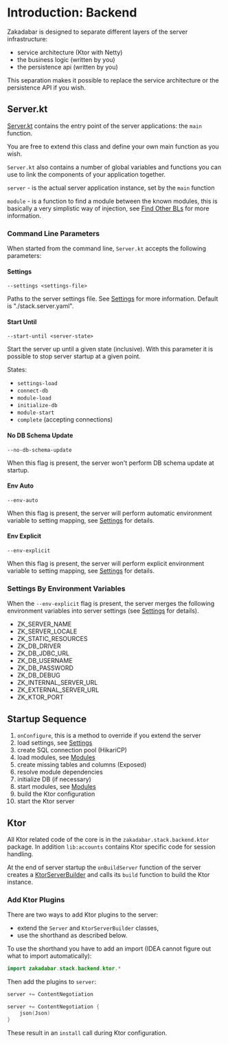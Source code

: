 # Introduction: Backend

Zakadabar is designed to separate different layers of the server infrastructure:

- service architecture (Ktor with Netty)
- the business logic (written by you)
- the persistence api (written by you)

This separation makes it possible to replace the service architecture
or the persistence API if you wish.

## Server.kt

[Server.kt](/core/core/src/jvmMain/kotlin/zakadabar/core/server/Server.kt) contains
the entry point of the server applications: the `main` function. 

You are free to extend this class and define your own main function as you wish.

`Server.kt` also contains a number of global variables and functions you can 
use to link the components of your application together.

`server` - is the actual server application instance, set by the `main` function

`module` - is a function to find a module between the known modules, this
is basically a very simplistic way of injection, see
[Find Other BLs](./BusinessLogic.md#Find-Other-BLs) for more information.

### Command Line Parameters

When started from the command line, `Server.kt` accepts the following parameters:

#### Settings

`--settings <settings-file>`

Paths to the server settings file. See [Settings](./Settings.md) for more information.
Default is "./stack.server.yaml".

#### Start Until

`--start-until <server-state>`

Start the server up until a given state (inclusive). With this parameter it is possible
to stop server startup at a given point.

States:

- `settings-load`
- `connect-db`
- `module-load`
- `initialize-db`
- `module-start`
- `complete` (accepting connections)

#### No DB Schema Update

`--no-db-schema-update`

When this flag is present, the server won't perform DB schema update at startup.

#### Env Auto

`--env-auto`

When this flag is present, the server will perform automatic environment variable
to setting mapping, see [Settings](./Settings.md) for details.

#### Env Explicit

`--env-explicit`

When this flag is present, the server will perform explicit environment variable
to setting mapping, see [Settings](./Settings.md) for details.

### Settings By Environment Variables

When the `--env-explicit` flag is present, the server merges the following environment
variables into server settings (see [Settings](./Settings.md) for details).

- ZK_SERVER_NAME
- ZK_SERVER_LOCALE
- ZK_STATIC_RESOURCES  
- ZK_DB_DRIVER
- ZK_DB_JDBC_URL
- ZK_DB_USERNAME
- ZK_DB_PASSWORD
- ZK_DB_DEBUG
- ZK_INTERNAL_SERVER_URL
- ZK_EXTERNAL_SERVER_URL  
- ZK_KTOR_PORT

## Startup Sequence

1. `onConfigure`, this is a method to override if you extend the server
1. load settings, see [Settings](./Settings.md)
1. create SQL connection pool (HikariCP)
1. load modules, see [Modules](../common/Modules.md)
1. create missing tables and columns (Exposed)
1. resolve module dependencies
1. initialize DB (if necessary)
1. start modules, see [Modules](../common/Modules.md)
1. build the Ktor configuration
1. start the Ktor server

## Ktor

All Ktor related code of the core is in the `zakadabar.stack.backend.ktor` package.
In addition `lib:accounts` contains Ktor specific code for session handling.

At the end of server startup the `onBuildServer` function of the server creates
a [KtorServerBuilder](/core/core/src/jvmMain/kotlin/zakadabar/core/server/ktor/KtorServerBuilder.kt)
and calls its `build` function to build the Ktor instance.

### Add Ktor Plugins

There are two ways to add Ktor plugins to the server: 

- extend the `Server` and `KtorServerBuilder` classes,
- use the shorthand as described below.

To use the shorthand you have to add an import (IDEA cannot figure
out what to import automatically):

```kotlin
import zakadabar.stack.backend.ktor.*
```

Then add the plugins to `server`:

```kotlin
server += ContentNegotiation
```

```kotlin
server += ContentNegotiation {
    json(Json)
}
```

These result in an `install` call during Ktor configuration.